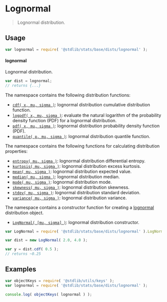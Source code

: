 <!--

@license Apache-2.0

Copyright (c) 2018 The Stdlib Authors.

Licensed under the Apache License, Version 2.0 (the "License");
you may not use this file except in compliance with the License.
You may obtain a copy of the License at

   http://www.apache.org/licenses/LICENSE-2.0

Unless required by applicable law or agreed to in writing, software
distributed under the License is distributed on an "AS IS" BASIS,
WITHOUT WARRANTIES OR CONDITIONS OF ANY KIND, either express or implied.
See the License for the specific language governing permissions and
limitations under the License.

-->

# Lognormal

> Lognormal distribution.

<section class="usage">

## Usage

```javascript
var lognormal = require( '@stdlib/stats/base/dists/lognormal' );
```

#### lognormal

Lognormal distribution.

```javascript
var dist = lognormal;
// returns {...}
```

The namespace contains the following distribution functions:

<!-- <toc pattern="*+(cdf|pdf|mgf|quantile)*"> -->

<div class="namespace-toc">

-   <span class="signature">[`cdf( x, mu, sigma )`][@stdlib/stats/base/dists/lognormal/cdf]</span><span class="delimiter">: </span><span class="description">lognormal distribution cumulative distribution function.</span>
-   <span class="signature">[`logpdf( x, mu, sigma )`][@stdlib/stats/base/dists/lognormal/logpdf]</span><span class="delimiter">: </span><span class="description">evaluate the natural logarithm of the probability density function (PDF) for a lognormal distribution.</span>
-   <span class="signature">[`pdf( x, mu, sigma )`][@stdlib/stats/base/dists/lognormal/pdf]</span><span class="delimiter">: </span><span class="description">lognormal distribution probability density function (PDF).</span>
-   <span class="signature">[`quantile( p, mu, sigma )`][@stdlib/stats/base/dists/lognormal/quantile]</span><span class="delimiter">: </span><span class="description">lognormal distribution quantile function.</span>

</div>

<!-- </toc> -->

The namespace contains the following functions for calculating distribution properties:

<!-- <toc pattern="*+(entropy|kurtosis|mean|median|mode|skewness|stdev|variance)*"> -->

<div class="namespace-toc">

-   <span class="signature">[`entropy( mu, sigma )`][@stdlib/stats/base/dists/lognormal/entropy]</span><span class="delimiter">: </span><span class="description">lognormal distribution differential entropy.</span>
-   <span class="signature">[`kurtosis( mu, sigma )`][@stdlib/stats/base/dists/lognormal/kurtosis]</span><span class="delimiter">: </span><span class="description">lognormal distribution excess kurtosis.</span>
-   <span class="signature">[`mean( mu, sigma )`][@stdlib/stats/base/dists/lognormal/mean]</span><span class="delimiter">: </span><span class="description">lognormal distribution expected value.</span>
-   <span class="signature">[`median( mu, sigma )`][@stdlib/stats/base/dists/lognormal/median]</span><span class="delimiter">: </span><span class="description">lognormal distribution median.</span>
-   <span class="signature">[`mode( mu, sigma )`][@stdlib/stats/base/dists/lognormal/mode]</span><span class="delimiter">: </span><span class="description">lognormal distribution mode.</span>
-   <span class="signature">[`skewness( mu, sigma )`][@stdlib/stats/base/dists/lognormal/skewness]</span><span class="delimiter">: </span><span class="description">lognormal distribution skewness.</span>
-   <span class="signature">[`stdev( mu, sigma )`][@stdlib/stats/base/dists/lognormal/stdev]</span><span class="delimiter">: </span><span class="description">lognormal distribution standard deviation.</span>
-   <span class="signature">[`variance( mu, sigma )`][@stdlib/stats/base/dists/lognormal/variance]</span><span class="delimiter">: </span><span class="description">lognormal distribution variance.</span>

</div>

<!-- </toc> -->

The namespace contains a constructor function for creating a [lognormal][lognormal-distribution] distribution object.

<!-- <toc pattern="*ctor*"> -->

<div class="namespace-toc">

-   <span class="signature">[`LogNormal( [mu, sigma] )`][@stdlib/stats/base/dists/lognormal/ctor]</span><span class="delimiter">: </span><span class="description">lognormal distribution constructor.</span>

</div>

<!-- </toc> -->

```javascript
var LogNormal = require( '@stdlib/stats/base/dists/lognormal' ).LogNormal;

var dist = new LogNormal( 2.0, 4.0 );

var y = dist.cdf( 0.5 );
// returns ~0.25
```

</section>

<!-- /.usage -->

<section class="examples">

## Examples

<!-- TODO: better examples -->

<!-- eslint no-undef: "error" -->

```javascript
var objectKeys = require( '@stdlib/utils/keys' );
var lognormal = require( '@stdlib/stats/base/dists/lognormal' );

console.log( objectKeys( lognormal ) );
```

</section>

<!-- /.examples -->

<!-- Section for related `stdlib` packages. Do not manually edit this section, as it is automatically populated. -->

<section class="related">

</section>

<!-- /.related -->

<!-- Section for all links. Make sure to keep an empty line after the `section` element and another before the `/section` close. -->

<section class="links">

[lognormal-distribution]: https://en.wikipedia.org/wiki/Log-normal_distribution

<!-- <toc-links> -->

[@stdlib/stats/base/dists/lognormal/ctor]: https://github.com/stdlib-js/stdlib/tree/develop/lib/node_modules/%40stdlib/stats/base/dists/lognormal/ctor

[@stdlib/stats/base/dists/lognormal/entropy]: https://github.com/stdlib-js/stdlib/tree/develop/lib/node_modules/%40stdlib/stats/base/dists/lognormal/entropy

[@stdlib/stats/base/dists/lognormal/kurtosis]: https://github.com/stdlib-js/stdlib/tree/develop/lib/node_modules/%40stdlib/stats/base/dists/lognormal/kurtosis

[@stdlib/stats/base/dists/lognormal/mean]: https://github.com/stdlib-js/stdlib/tree/develop/lib/node_modules/%40stdlib/stats/base/dists/lognormal/mean

[@stdlib/stats/base/dists/lognormal/median]: https://github.com/stdlib-js/stdlib/tree/develop/lib/node_modules/%40stdlib/stats/base/dists/lognormal/median

[@stdlib/stats/base/dists/lognormal/mode]: https://github.com/stdlib-js/stdlib/tree/develop/lib/node_modules/%40stdlib/stats/base/dists/lognormal/mode

[@stdlib/stats/base/dists/lognormal/skewness]: https://github.com/stdlib-js/stdlib/tree/develop/lib/node_modules/%40stdlib/stats/base/dists/lognormal/skewness

[@stdlib/stats/base/dists/lognormal/stdev]: https://github.com/stdlib-js/stdlib/tree/develop/lib/node_modules/%40stdlib/stats/base/dists/lognormal/stdev

[@stdlib/stats/base/dists/lognormal/variance]: https://github.com/stdlib-js/stdlib/tree/develop/lib/node_modules/%40stdlib/stats/base/dists/lognormal/variance

[@stdlib/stats/base/dists/lognormal/cdf]: https://github.com/stdlib-js/stdlib/tree/develop/lib/node_modules/%40stdlib/stats/base/dists/lognormal/cdf

[@stdlib/stats/base/dists/lognormal/logpdf]: https://github.com/stdlib-js/stdlib/tree/develop/lib/node_modules/%40stdlib/stats/base/dists/lognormal/logpdf

[@stdlib/stats/base/dists/lognormal/pdf]: https://github.com/stdlib-js/stdlib/tree/develop/lib/node_modules/%40stdlib/stats/base/dists/lognormal/pdf

[@stdlib/stats/base/dists/lognormal/quantile]: https://github.com/stdlib-js/stdlib/tree/develop/lib/node_modules/%40stdlib/stats/base/dists/lognormal/quantile

<!-- </toc-links> -->

</section>

<!-- /.links -->
